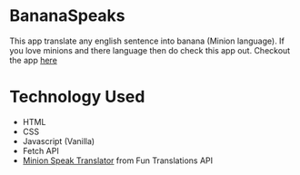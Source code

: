 # BananaSpeaks

This app translate any english sentence into banana (Minion language). If you love minions and there language then do check this app out.
Checkout the app [here](https://objective-leakey-ba3559.netlify.app/)

# Technology Used
 - HTML
 - CSS
 - Javascript (Vanilla)
 - Fetch API
 - [Minion Speak Translator](https://funtranslations.com/api/minion) from Fun Translations API 
